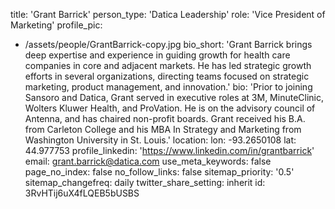 title: 'Grant Barrick'
person_type: 'Datica Leadership'
role: 'Vice President of Marketing'
profile_pic:
  - /assets/people/GrantBarrick-copy.jpg
bio_short: 'Grant Barrick brings deep expertise and experience in guiding growth for health care companies in core and adjacent markets. He has led strategic growth efforts in several organizations, directing teams focused on strategic marketing, product management, and innovation.'
bio: 'Prior to joining Sansoro and Datica, Grant served in executive roles at 3M, MinuteClinic, Wolters Kluwer Health, and ProVation. He is on the advisory council of Antenna, and has chaired non-profit boards. Grant received his B.A. from Carleton College and his MBA In Strategy and Marketing from Washington University in St. Louis.'
location:
  lon: -93.2650108
  lat: 44.977753
profile_linkedin: 'https://www.linkedin.com/in/grantbarrick'
email: grant.barrick@datica.com
use_meta_keywords: false
page_no_index: false
no_follow_links: false
sitemap_priority: '0.5'
sitemap_changefreq: daily
twitter_share_setting: inherit
id: 3RvHTij6uX4fLQEB5bUSBS
